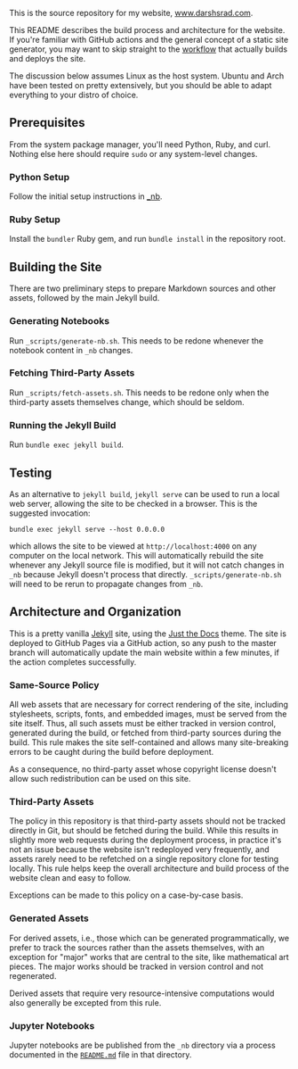 This is the source repository for my website, www.darshsrad.com.

This README describes the build process and architecture for the website.
If you're familiar with GitHub actions and the general concept
of a static site generator, you may want to skip straight to the
[workflow](./.github/workflows/pages.yml)
that actually builds and deploys the site.

The discussion below assumes Linux as the host system. Ubuntu and
Arch have been tested on pretty extensively, but you should be able
to adapt everything to your distro of choice.

## Prerequisites

From the system package manager, you'll need Python, Ruby, and curl.
Nothing else here should require `sudo` or any system-level changes.

### Python Setup

Follow the initial setup instructions in [\_nb](./_nb/README.md).

### Ruby Setup

Install the `bundler` Ruby gem, and run `bundle install` in the repository
root.

## Building the Site

There are two preliminary steps to prepare Markdown sources and other assets,
followed by the main Jekyll build.

### Generating Notebooks

Run `_scripts/generate-nb.sh`. This needs to be redone whenever the notebook
content in `_nb` changes.

### Fetching Third-Party Assets

Run `_scripts/fetch-assets.sh`. This needs to be redone only when the third-party
assets themselves change, which should be seldom.

### Running the Jekyll Build

Run `bundle exec jekyll build`.

## Testing

As an alternative to `jekyll build`, `jekyll serve` can be used to run a local
web server, allowing the site to be checked in a browser.
This is the suggested invocation:

    bundle exec jekyll serve --host 0.0.0.0

which allows the site to be viewed at `http://localhost:4000` on any computer
on the local network.
This will automatically rebuild the site whenever any Jekyll source file is modified,
but it will not catch changes in `_nb` because Jekyll doesn't process that
directly.
`_scripts/generate-nb.sh` will need to be rerun to propagate changes from `_nb`.

## Architecture and Organization

This is a pretty vanilla [Jekyll](https://jekyllrb.com/) site,
using the [Just the Docs](https://just-the-docs.com/) theme.
The site is deployed to GitHub Pages via a GitHub action,
so any push to the master branch will automatically update the main website
within a few minutes, if the action completes successfully.

### Same-Source Policy

All web assets that are necessary for correct rendering of the site,
including stylesheets, scripts, fonts, and embedded images,
must be served from the site itself.
Thus, all such assets must be either tracked in version control,
generated during the build, or fetched from third-party sources
during the build.
This rule makes the site self-contained and allows many site-breaking
errors to be caught during the build before deployment.

As a consequence, no third-party asset whose copyright license doesn't allow such
redistribution can be used on this site.

### Third-Party Assets

The policy in this repository is that third-party assets should not be tracked
directly in Git, but should be fetched during the build.
While this results in slightly more web requests during the deployment process,
in practice it's not an issue because the website isn't redeployed very frequently,
and assets rarely need to be refetched on a single repository clone for testing
locally.
This rule helps keep the overall architecture and build process of the website
clean and easy to follow.

Exceptions can be made to this policy on a case-by-case basis.

### Generated Assets

For derived assets, i.e., those which can be generated programmatically,
we prefer to track the sources
rather than the assets themselves,
with an exception for "major" works that are central to the site,
like mathematical art pieces.
The major works should be tracked in version control and not regenerated.

Derived assets that require very resource-intensive computations would also
generally be excepted from this rule.

### Jupyter Notebooks

Jupyter notebooks are be published from the `_nb` directory via a process
documented in the [`README.md`](./_nb/README.md) file in that directory.
